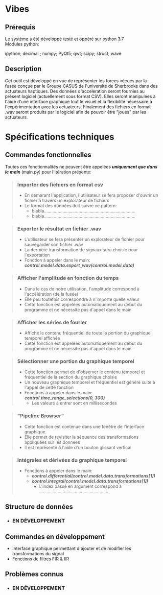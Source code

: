 # Vibes
## Prérequis
Le système a été développé testé et oppéré sur python 3.7<br />
Modules python:<br />

 ipython; decimal ; numpy; PyQt5; qwt; scipy; struct; wave

## Description

Cet outil est développé en vue de représenter les forces vécues par la fusée
conçue par le Groupe CASUS de l'université de Sherbrooke dans des actuateurs haptiques.
Des données d'acceleration seront fournies au présent logiciel (actuellement sous format CSV).
Elles seront manipulées à l'aide d'une interface graphique tout le visuel et la flexibilité 
nécessaire à l'expérimentation avec les actuateurs.
Finalement des fichiers en format .wav seront produits par le logiciel afin de
pouvoir être "joués" par les actuateurs.


# Spécifications techniques  

## Commandes fonctionnelles
Toutes ces fonctionnalités ne peuvent être appelées ***uniquement que dans le main*** (main.py) pour l'itération présente:

> ### Importer des fichiers en format csv
>
> - En démarant l'application, l'utilisateur se fera proposer d'ouvrir un fichier à travers un explorateur de fichiers
> - Le format des données doit suivre ce pattern: 
>    - blabla..........................................................................
>    - blabla..........................................................................

> ### Exporter le résultat en fichier .wav
>
> - L'utilisateur se fera présenter un explorateur de fichier pour sauvegarder son fichier .wav
> - La dernière transformation de signaux sera choisie pour l'exportation
> - Fonction à appeler dans le main: ***control.model.data.export_wav(control.model.data)***

> ### Afficher l'amplitude en fonction du temps 
>
> - Dans le cas de notre utilisation, l'amplitude correspond à l'accélération (de la fusée)
> - Elle peu toutefois correspondre à n'importe quelle valeur
> - Cette fonction est appelées automatiquement au début du programme et ne nécessite pas d'appel dans le main

> ### Afficher les séries de fourier
>
> - Affiche le contenu fréquentiel de toute la portion du graphique temporel affichée
> - Cette fonction est appelées automatiquement au début du programme et ne nécessite pas d'appel dans le main

> ### Sélectionner une portion du graphique temporel
>
> - Cette fonction permet de d'observer le contenu temporel et fréquentiel de la section du graphique choisie
> - Un nouveau graphique temporel et fréquentiel est généré suite à l'appel de cette fonction
> - Fonctions à appeler dans le main: ***control.time_range_selections(0, 300)***
>    - Les valeurs à entrer sont en millisecondes

> ### "Pipeline Browser"
>
> - Cette fonction est contenue dans une fenêtre de l'interface graphique
> - Elle permet de revisiter la séquence des transformations appliquées sur les données
> - Il est représenté à l'aide d'un bouton glissant vertical

> ### Intégrales et dérivées du graphique temporel 
>
> - Fonctions à appeler dans le main:
>    - ***control.differential(control.model.data.transformations[1])***
>    - ***control.integral(control.model.data.transformations[1])***
>       - L'index passé en argument correspond à ........................................................

## Structure de données
- ### EN DÉVELOPPEMENT

## Commandes en développement
- Interface graphique permettant d'ajouter et de modifier les transformations du signal
- Fonctions de filtres FIR & IIR

## Problèmes connus
- ### EN DÉVELOPPEMENT

